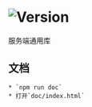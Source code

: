 # ![Version](https://img.shields.io/badge/version-15.219.68-green.svg)

服务端通用库

## 文档
    * `npm run doc`
    * 打开`doc/index.html`